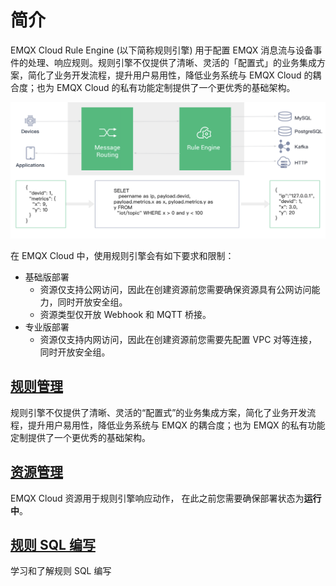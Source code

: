# 简介

EMQX Cloud Rule Engine (以下简称规则引擎) 用于配置 EMQX 消息流与设备事件的处理、响应规则。规则引擎不仅提供了清晰、灵活的「配置式」的业务集成方案，简化了业务开发流程，提升用户易用性，降低业务系统与 EMQX Cloud 的耦合度；也为 EMQX Cloud 的私有功能定制提供了一个更优秀的基础架构。

![rule_engine](../rule_engine/_assets/rule_engine.png)

在 EMQX Cloud 中，使用规则引擎会有如下要求和限制：

- 基础版部署
  - 资源仅支持公网访问，因此在创建资源前您需要确保资源具有公网访问能力，同时开放安全组。
  - 资源类型仅开放 Webhook 和 MQTT 桥接。
- 专业版部署
  - 资源仅支持内网访问，因此在创建资源前您需要先配置 VPC 对等连接，同时开放安全组。



## [规则管理](../rule_engine/rules.md)

规则引擎不仅提供了清晰、灵活的“配置式”的业务集成方案，简化了业务开发流程，提升用户易用性，降低业务系统与 EMQX 的耦合度；也为 EMQX 的私有功能定制提供了一个更优秀的基础架构。



## [资源管理](../rule_engine/resources.md)

EMQX Cloud 资源用于规则引擎响应动作， 在此之前您需要确保部署状态为**运行中**。



## [规则 SQL 编写](https://docs.emqx.cn/broker/v4.2/rule/rule-engine.html#sql-%E8%AF%AD%E5%8F%A5)

学习和了解规则 SQL 编写

